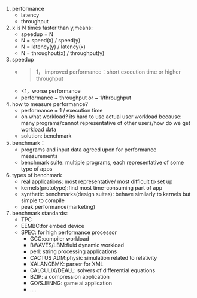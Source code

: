 1. performance
	- latency
	- throughput
2. x is N times faster than y,means:
	- speedup = N
	- N = speed(x) / speed(y)
	- N = latency(y) / latency(x)
	- N = throughput(x) / throughput(y)
3. speedup
	- >1， improved performance：short execution time or higher throughput
	- <1，worse performance
	- performance ~ throughput or ~ 1/throughput
4. how to measure performance?
	- performance $\approx$  1 / execution time 
	- on what workload? its hard to use actual user workload because: many programs/cannot representative of other users/how do we get workload data
	- solution: benchmark
5. benchmark：
	- programs and input data agreed upon for performance measurements
	- benchmark suite: multiple programs, each representative of some type of apps
6. types of benchmark
	- real applications: most representative/ most difficult to set up
	- kernels(prototype):find most time-consuming part of app
	- synthetic benchmarks(design suites): behave similarly to kernels but simple to compile
	- peak performance(marketing)
7. benchmark standards: 
	- TPC
	- EEMBC:for embed device
	- SPEC: for high performance processor
		- GCC:compiler workload
		- BWAVES/LBM:fluid dynamic workload
		- perl: string processing applications
		- CACTUS ADM:physic simulation related to relativity
		- XALANCBMK: parser for XML
		- CALCULIX/DEALL: solvers of differential equations
		- BZIP: a compression application
		- GO/SJENNG: game ai application
		-  ....





























